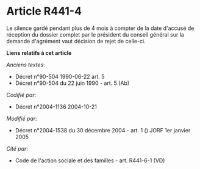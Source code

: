 # Article R441-4

Le silence gardé pendant plus de 4 mois à compter de la date d'accusé de réception du dossier complet par le président du
conseil général sur la demande d'agrément vaut décision de rejet de celle-ci.

**Liens relatifs à cet article**

_Anciens textes_:

  - Décret n°90-504 1990-06-22 art. 5
  - Décret n°90-504 du 22 juin 1990 - art. 5 (Ab)

_Codifié par_:

  - Décret n°2004-1136 2004-10-21

_Modifié par_:

  - Décret n°2004-1538 du 30 décembre 2004 - art. 1 () JORF 1er janvier 2005

_Cité par_:

  - Code de l'action sociale et des familles - art. R441-6-1 (VD)
